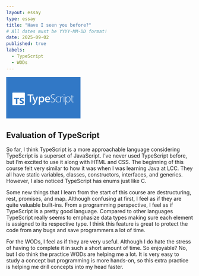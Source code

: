 ```yaml
---
layout: essay
type: essay
title: "Have I seen you before?"
# All dates must be YYYY-MM-DD format!
date: 2025-09-02
published: true
labels:
  - TypeScript
  - WODs
---
```


<img width="200px" class="rounded float-start pe-4" src="../img/typescript-logo.png">


## Evaluation of TypeScript

  So far, I think TypeScript is a more approachable language considering TypeScript is a superset of JavaScript. I’ve never used TypeScript before, but I’m excited to use it along with HTML and CSS. The beginning of this course felt very similar to how it was when I was learning Java at LCC. They all have static variables, classes, constructors, interfaces, and generics. However, I also noticed TypeScript has enums just like C.
  
  Some new things that I learn from the start of this course are destructuring, rest, promises, and map. Although confusing at first, I feel as if they are quite valuable built-ins. From a programming perspective, I feel as if TypeScript is a pretty good language. Compared to other languages TypeScript really seems to emphasize data types making sure each element is assigned to its respective type. I think this feature is great to protect the code from any bugs and save programmers a lot of time. 
  
  For the WODs, I feel as if they are very useful. Although I do hate the stress of having to complete it in such a short amount of time. So enjoyable? No, but I do think the practice WODs are helping me a lot. It is very easy to study a concept but programming is more hands-on, so this extra practice is helping me drill concepts into my head faster.
